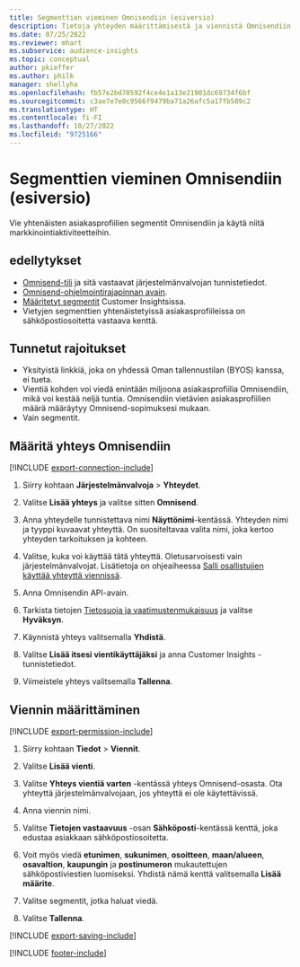 ```yaml
---
title: Segmenttien vieminen Omnisendiin (esiversio)
description: Tietoja yhteyden määrittämisestä ja viennistä Omnisendiin.
ms.date: 07/25/2022
ms.reviewer: mhart
ms.subservice: audience-insights
ms.topic: conceptual
author: pkieffer
ms.author: philk
manager: shellyha
ms.openlocfilehash: fb57e2bd70592f4ce4e1a13e21901dc69734f6bf
ms.sourcegitcommit: c3ae7e7e0c9566f9479ba71a26afc5a17fb589c2
ms.translationtype: HT
ms.contentlocale: fi-FI
ms.lasthandoff: 10/27/2022
ms.locfileid: "9725166"
---
```

# <a name="export-segments-to-omnisend-preview"></a>Segmenttien vieminen Omnisendiin (esiversio)

Vie yhtenäisten asiakasprofiilien segmentit Omnisendiin ja käytä niitä markkinointiaktiviteetteihin.

## <a name="prerequisites"></a>edellytykset

- [Omnisend-tili](https://www.omnisend.com/) ja sitä vastaavat järjestelmänvalvojan tunnistetiedot.
- [Omnisend-ohjelmointirajapinnan avain](https://support.omnisend.com/en/articles/1061890-generating-api-key).
- [Määritetyt segmentit](segments.md) Customer Insightsissa.
- Vietyjen segmenttien yhtenäistetyissä asiakasprofiileissa on sähköpostiosoitetta vastaava kenttä.

## <a name="known-limitations"></a>Tunnetut rajoitukset

- Yksityistä linkkiä, joka on yhdessä Oman tallennustilan (BYOS) kanssa, ei tueta.
- Vientiä kohden voi viedä enintään miljoona asiakasprofiilia Omnisendiin, mikä voi kestää neljä tuntia. Omnisendiin vietävien asiakasprofiilien määrä määräytyy Omnisend-sopimuksesi mukaan.
- Vain segmentit.

## <a name="set-up-connection-to-omnisend"></a>Määritä yhteys Omnisendiin

[!INCLUDE [export-connection-include](includes/export-connection-admn.md)]

1. Siirry kohtaan **Järjestelmänvalvoja** > **Yhteydet**.

1. Valitse **Lisää yhteys** ja valitse sitten **Omnisend**.

1. Anna yhteydelle tunnistettava nimi **Näyttönimi**-kentässä. Yhteyden nimi ja tyyppi kuvaavat yhteyttä. On suositeltavaa valita nimi, joka kertoo yhteyden tarkoituksen ja kohteen.

1. Valitse, kuka voi käyttää tätä yhteyttä. Oletusarvoisesti vain järjestelmänvalvojat. Lisätietoja on ohjeaiheessa [Salli osallistujien käyttää yhteyttä viennissä](connections.md#allow-contributors-to-use-a-connection-for-exports).

1. Anna Omnisendin API-avain.

1. Tarkista tietojen [Tietosuoja ja vaatimustenmukaisuus](connections.md#data-privacy-and-compliance) ja valitse **Hyväksyn**.

1. Käynnistä yhteys valitsemalla **Yhdistä**.

1. Valitse **Lisää itsesi vientikäyttäjäksi** ja anna Customer Insights -tunnistetiedot.

1. Viimeistele yhteys valitsemalla **Tallenna**.

## <a name="configure-an-export"></a>Viennin määrittäminen

[!INCLUDE [export-permission-include](includes/export-permission.md)]

1. Siirry kohtaan **Tiedot** > **Viennit**.

1. Valitse **Lisää vienti**.

1. Valitse **Yhteys vientiä varten** -kentässä yhteys Omnisend-osasta. Ota yhteyttä järjestelmänvalvojaan, jos yhteyttä ei ole käytettävissä.

1. Anna viennin nimi.

1. Valitse **Tietojen vastaavuus** -osan **Sähköposti**-kentässä kenttä, joka edustaa asiakkaan sähköpostiosoitetta.

1. Voit myös viedä **etunimen**, **sukunimen**, **osoitteen**, **maan/alueen**, **osavaltion**, **kaupungin** ja **postinumeron** mukautettujen sähköpostiviestien luomiseksi. Yhdistä nämä kenttä valitsemalla **Lisää määrite**.

1. Valitse segmentit, jotka haluat viedä.

1. Valitse **Tallenna**.

[!INCLUDE [export-saving-include](includes/export-saving.md)]

[!INCLUDE [footer-include](includes/footer-banner.md)]
